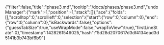 {"filter":false,"title":"phase3.md","tooltip":"/docs/phases/phase3.md","undoManager":{"mark":-1,"position":-1,"stack":[]},"ace":{"folds":[],"scrolltop":0,"scrollleft":0,"selection":{"start":{"row":0,"column":0},"end":{"row":0,"column":0},"isBackwards":false},"options":{"guessTabSize":true,"useWrapMode":false,"wrapToView":true},"firstLineState":0},"timestamp":1428261546025,"hash":"5d28d2070617d3df4134ead3d5141b3b743bf6b9"}